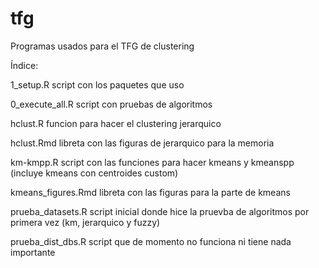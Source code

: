 # tfg
 
Programas usados para el TFG de clustering

Índice:

1_setup.R 
script con los paquetes que uso

0_execute_all.R 
script con pruebas de algoritmos

hclust.R 
funcion para hacer el clustering jerarquico

hclust.Rmd
libreta con las figuras de jerarquico para la memoria

km-kmpp.R 
script con las funciones para hacer kmeans y kmeanspp (incluye kmeans con centroides custom)

kmeans_figures.Rmd
libreta con las figuras para la parte de kmeans

prueba_datasets.R
script inicial donde hice la pruevba de algoritmos por primera vez (km, jerarquico y fuzzy)

prueba_dist_dbs.R
script que de momento no funciona ni tiene nada importante